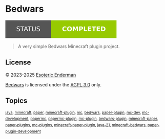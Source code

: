# Bedwars

[![Project Status: Completed](./assets/images/badges/status.svg)](./)

> A very simple Bedwars Minecraft plugin project.

## License

&copy; 2023-2025 [Esoteric Enderman](https://enderman.dev)

[Bedwars](./) is licensed under the [AGPL 3.0](./LICENSE) only.

## Topics

<sup>[java](https://github.com/topics/java), [minecraft](https://github.com/topics/minecraft), [paper](https://github.com/topics/paper), [minecraft-plugin](https://github.com/topics/minecraft-plugin), [mc](https://github.com/topics/mc), [bedwars](https://github.com/topics/bedwars), [paper-plugin](https://github.com/topics/paper-plugin), [mc-dev](https://github.com/topics/mc-dev), [mc-development](https://github.com/topics/mc-development), [papermc](https://github.com/topics/papermc), [papermc-plugin](https://github.com/topics/papermc-plugin), [mc-plugin](https://github.com/topics/mc-plugin), [bedwars-plugin](https://github.com/topics/bedwars-plugin), [minecraft-paper](https://github.com/topics/minecraft-paper), [paper-plugins](https://github.com/topics/paper-plugins), [mc-plugins](https://github.com/topics/mc-plugins), [minecraft-paper-plugin](https://github.com/topics/minecraft-paper-plugin), [java-21](https://github.com/topics/java-21), [minecraft-bedwars](https://github.com/topics/minecraft-bedwars), [paper-plugin-development](https://github.com/topics/paper-plugin-development)</sup>
